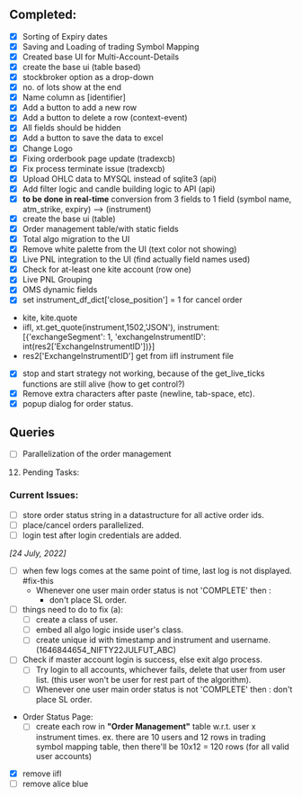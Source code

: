 ## Completed:
- [x] Sorting of Expiry dates
- [x] Saving and Loading of trading Symbol Mapping
- [x] Created base UI for Multi-Account-Details
- [x] create the base ui (table based)
- [x] stockbroker option as a drop-down
- [x] no. of lots show at the end
- [x] Name column as [identifier]
- [x] Add a button to add a new row
- [x] Add a button to delete a row (context-event)
- [x] All fields should be hidden
- [x] Add a button to save the data to excel
- [x] Change Logo
- [x] Fixing orderbook page update (tradexcb)
- [x] Fix process terminate issue (tradexcb)
- [x] Upload OHLC data to MYSQL instead of sqlite3 (api)
- [x] Add filter logic and candle building logic to API (api)
- [x] **to be done in real-time** conversion from 3 fields to 1 field (symbol name, atm_strike, expiry) -->
  (instrument) <kite-tradingsymbol>
- [x] create the base ui (table)
- [x] Order management table/with static fields
- [x] Total algo migration to the UI
- [x] Remove white palette from the UI (text color not showing)
- [x] Live PNL integration to the UI (find actually field names used) 
- [x] Check for at-least one kite account (row one)
- [x] Live PNL Grouping
- [x] OMS dynamic fields
- [x] set instrument_df_dict['close_position'] = 1 for cancel order
- kite, kite.quote
- iifl, xt.get_quote(instrument,1502,'JSON'), instrument:  [{'exchangeSegment': 1, 'exchangeInstrumentID': int(res2['ExchangeInstrumentID'])}]
- res2['ExchangeInstrumentID'] get from iifl instrument file
- [x] stop and start strategy not working, because of the get_live_ticks functions are still alive (how to get control?)
- [x] Remove extra characters after paste (newline, tab-space, etc).
- [x] popup dialog for order status.

## Queries
- [ ] Parallelization of the order management

12. Pending Tasks:

### Current Issues:
- [ ] store order status string in a datastructure for all active order ids.
- [ ] place/cancel orders parallelized.
- [ ] login test after login credentials are added.

*[24 July, 2022]*
- [ ] when few logs comes at the same point of time, last log is not displayed. #fix-this
  - Whenever one user main order status is not 'COMPLETE' then :
    - don't place SL order.
- [ ] things need to do to fix (a):
  - [ ] create a class of user.
  - [ ] embed all algo logic inside user's class.
  - [ ] create unique id with timestamp and instrument and username. (1646844654_NIFTY22JULFUT_ABC)
- [ ] Check if master account login  is success, else exit algo process.
  - [ ] Try login to all accounts, whichever fails, delete that user from user list.
    (this user won't be user for rest part of the algorithm).
  - [ ] Whenever one user main order status is not 'COMPLETE' then :
  don't place SL order.
- Order Status Page:
  - [ ] create each row in **"Order Management"** table w.r.t. user x instrument times.
    ex. there are 10 users
    and 12 rows in trading symbol mapping table, then there'll be 10x12 = 120 rows (for all valid user accounts)
- [x] remove iifl
- [ ] remove alice blue

